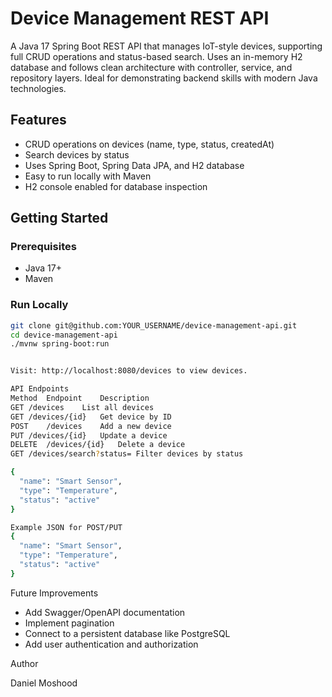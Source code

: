 # Device Management REST API

A Java 17 Spring Boot REST API that manages IoT-style devices, supporting full CRUD operations and status-based search. Uses an in-memory H2 database and follows clean architecture with controller, service, and repository layers. Ideal for demonstrating backend skills with modern Java technologies.

## Features

- CRUD operations on devices (name, type, status, createdAt)
- Search devices by status
- Uses Spring Boot, Spring Data JPA, and H2 database
- Easy to run locally with Maven
- H2 console enabled for database inspection

## Getting Started

### Prerequisites

- Java 17+
- Maven

### Run Locally

```bash
git clone git@github.com:YOUR_USERNAME/device-management-api.git
cd device-management-api
./mvnw spring-boot:run


Visit: http://localhost:8080/devices to view devices.

API Endpoints
Method	Endpoint	Description
GET	/devices	List all devices
GET	/devices/{id}	Get device by ID
POST	/devices	Add a new device
PUT	/devices/{id}	Update a device
DELETE	/devices/{id}	Delete a device
GET	/devices/search?status=	Filter devices by status

{
  "name": "Smart Sensor",
  "type": "Temperature",
  "status": "active"
}

Example JSON for POST/PUT
{
  "name": "Smart Sensor",
  "type": "Temperature",
  "status": "active"
}
```
Future Improvements

- Add Swagger/OpenAPI documentation
- Implement pagination
- Connect to a persistent database like PostgreSQL 
- Add user authentication and authorization

Author 

Daniel Moshood